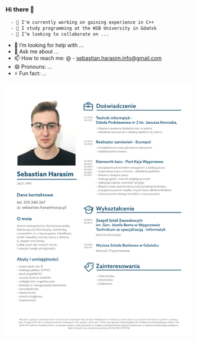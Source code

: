 ### Hi there 👋


      - 🔭 I'm currently working on gaining experience in C++
      - 🌱 I study programming at the WSB University in Gdańsk
      - 👯 I’m looking to collaborate on ...
- 🤔 I’m looking for help with ...
- 💬 Ask me about ...
- 📫 How to reach me: @ - sebastian.harasim.info@gmail.com
- 😄 Pronouns: ...
- ⚡ Fun fact: ...

  

<p align="center">
 <img src="CV_SebastianH.png" />
</p>
